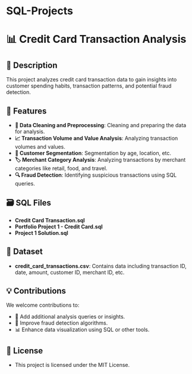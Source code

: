 # SQL-Projects

# 📊 Credit Card Transaction Analysis

## 📝 Description
This project analyzes credit card transaction data to gain insights into customer spending habits, transaction patterns, and potential fraud detection.

## 🚀 Features
- **🧹 Data Cleaning and Preprocessing**: Cleaning and preparing the data for analysis.
- **📈 Transaction Volume and Value Analysis**: Analyzing transaction volumes and values.
- **👥 Customer Segmentation**: Segmentation by age, location, etc.
- **🏷️ Merchant Category Analysis**: Analyzing transactions by merchant categories like retail, food, and travel.
- **🔍 Fraud Detection**: Identifying suspicious transactions using SQL queries.

## 🗃️ SQL Files
- **Credit Card Transaction.sql**
- **Portfolio Project 1 - Credit Card.sql**
- **Project 1 Solution.sql**

## 📂 Dataset
- **credit_card_transactions.csv**: Contains data including transaction ID, date, amount, customer ID, merchant ID, etc.

## 💡 Contributions
We welcome contributions to:
- 💬 Add additional analysis queries or insights.
- 🤖 Improve fraud detection algorithms.
- 📊 Enhance data visualization using SQL or other tools.

## 📝 License
- This project is licensed under the MIT License.




